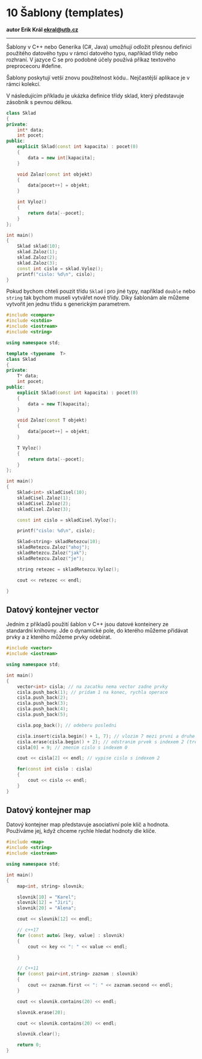 # 10 Šablony (templates)

**autor Erik Král ekral@utb.cz**

---

Šablony v C++ nebo Generika (C#, Java) umožňují odložit přesnou definici použitého datového typu v rámci datového typu, například třídy nebo rozhraní. V jazyce C se pro podobné účely používá příkaz textového preprocecoru #define.

Šablony poskytují vetší znovu použitelnost kódu.. Nejčastější aplikace je v rámci kolekcí.

V následujícím příkladu je ukázka definice třídy sklad, který představuje zásobník s pevnou délkou.

```c++
class Sklad
{
private:
    int* data;
    int pocet;
public:
    explicit Sklad(const int kapacita) : pocet(0)
    {
        data = new int[kapacita];
    }

    void Zaloz(const int objekt)
    {
        data[pocet++] = objekt;
    }

    int Vyloz()
    {
        return data[--pocet];
    }
};

int main()
{
    Sklad sklad(10);
    sklad.Zaloz(1);
    sklad.Zaloz(2);
    sklad.Zaloz(3);
    const int cislo = sklad.Vyloz();
    printf("cislo: %d\n", cislo);
}
```

Pokud bychom chteli pouzit třídu `Sklad` i pro jiné typy, například `double` nebo `string` tak bychom museli vytvářet nové třídy. Díky šablonám ale můžeme vytvořit jen jednu třídu s generickým parametrem.

```c++
#include <compare>
#include <cstdio>
#include <iostream>
#include <string>

using namespace std;

template <typename  T>
class Sklad
{
private:
    T* data;
    int pocet;
public:
    explicit Sklad(const int kapacita) : pocet(0)
    {
        data = new T[kapacita];
    }

    void Zaloz(const T objekt)
    {
        data[pocet++] = objekt;
    }

    T Vyloz()
    {
        return data[--pocet];
    }
};

int main()
{
    Sklad<int> skladCisel(10);
    skladCisel.Zaloz(1);
    skladCisel.Zaloz(2);
    skladCisel.Zaloz(3);

    const int cislo = skladCisel.Vyloz();

    printf("cislo: %d\n", cislo);

    Sklad<string> skladRetezcu(10);
    skladRetezcu.Zaloz("ahoj");
    skladRetezcu.Zaloz("jak");
    skladRetezcu.Zaloz("je");

    string retezec = skladRetezcu.Vyloz();

    cout << retezec << endl;

}
```

## Datový kontejner vector

Jedním z příkladů použití šablon v C++ jsou datové konteinery ze standardní knihovny. Jde o dynamické pole, do kterého můžeme přidávat prvky a z kterého můžeme prvky odebírat.

```c++
#include <vector>
#include <iostream>

using namespace std;

int main()
{
    vector<int> cisla; // na zacatku nema vector zadne prvky
    cisla.push_back(1); // pridam 1 na konec, rychla operace
    cisla.push_back(2);
    cisla.push_back(3);
    cisla.push_back(4);
    cisla.push_back(5);

    cisla.pop_back(); // odeberu posledni

    cisla.insert(cisla.begin() + 1, 7); // vlozim 7 mezi prvni a druhe cislo, pomalejsi operace
    cisla.erase(cisla.begin() + 2); // odstranim prvek s indexem 2 (treti prvek)
    cisla[0] = 9; // zmenim cislo s indexem 0

    cout << cisla[2] << endl; // vypise cislo s indexem 2

    for(const int cislo : cisla)
    {
        cout << cislo << endl;
    }
}
```

## Datový kontejner map

Datový kontejner map představuje asociativní pole klíč a hodnota. Používáme jej, když chceme rychle hledat hodnoty dle klíče.

```cpp
#include <map>
#include <string>
#include <iostream>

using namespace std;

int main()
{
    map<int, string> slovnik;

    slovnik[10] = "Karel";
    slovnik[12] = "Jiri";
    slovnik[20] = "Alena";

    cout << slovnik[12] << endl;

    // c++17
    for (const auto& [key, value] : slovnik)
    {
        cout << key << ": " << value << endl;

    }

    // C++11
    for (const pair<int,string> zaznam : slovnik)
    {
        cout << zaznam.first << ": " << zaznam.second << endl;
    }

    cout << slovnik.contains(20) << endl;

    slovnik.erase(20);

    cout << slovnik.contains(20) << endl;

    slovnik.clear();

    return 0;
}
```